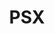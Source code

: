 ---
permalink: /technical-reference/psx/index/
layout: default
title: PSX
nav_order: 12
parent: Technical Reference
---